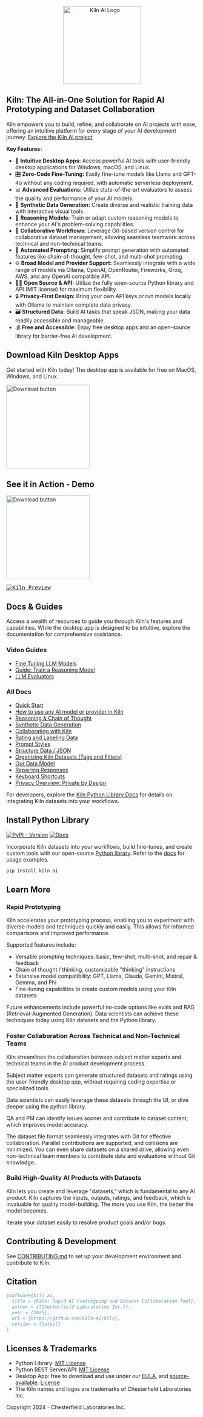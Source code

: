 <p align="center">
    <a href="https://getkiln.ai">
        <picture>
            <img width="205" alt="Kiln AI Logo" src="https://github.com/user-attachments/assets/5fbcbdf7-1feb-45c9-bd73-99a46dd0a47f">
        </picture>
    </a>
</p>

## Kiln: The All-in-One Solution for Rapid AI Prototyping and Dataset Collaboration

Kiln empowers you to build, refine, and collaborate on AI projects with ease, offering an intuitive platform for every stage of your AI development journey.  [Explore the Kiln AI project](https://github.com/Kiln-AI/Kiln)

**Key Features:**

*   🚀 **Intuitive Desktop Apps:**  Access powerful AI tools with user-friendly desktop applications for Windows, macOS, and Linux.
*   🎛️ **Zero-Code Fine-Tuning:** Easily fine-tune models like Llama and GPT-4o without any coding required, with automatic serverless deployment.
*   📊 **Advanced Evaluations:** Utilize state-of-the-art evaluators to assess the quality and performance of your AI models.
*   🤖 **Synthetic Data Generation:** Create diverse and realistic training data with interactive visual tools.
*   🧠 **Reasoning Models:** Train or adapt custom reasoning models to enhance your AI's problem-solving capabilities.
*   🤝 **Collaborative Workflows:**  Leverage Git-based version control for collaborative dataset management, allowing seamless teamwork across technical and non-technical teams.
*   📝 **Automated Prompting:** Simplify prompt generation with automated features like chain-of-thought, few-shot, and multi-shot prompting.
*   🌐 **Broad Model and Provider Support:** Seamlessly integrate with a wide range of models via Ollama, OpenAI, OpenRouter, Fireworks, Groq, AWS, and any OpenAI compatible API.
*   🧑‍💻 **Open Source & API:** Utilize the fully open-source Python library and API (MIT license) for maximum flexibility.
*   🔒 **Privacy-First Design:** Bring your own API keys or run models locally with Ollama to maintain complete data privacy.
*   🗃️ **Structured Data:** Build AI tasks that speak JSON, making your data readily accessible and manageable.
*   💰 **Free and Accessible:**  Enjoy free desktop apps and an open-source library for barrier-free AI development.

## Download Kiln Desktop Apps

Get started with Kiln today!  The desktop app is available for free on MacOS, Windows, and Linux.

[<img width="220" alt="Download button" src="https://github.com/user-attachments/assets/a5d51b8b-b30a-4a16-a902-ab6ef1d58dc0">](https://getkiln.ai/download)

## See it in Action - Demo

[<img width="220" alt="Download button" src="https://github.com/user-attachments/assets/e5268dd9-8813-45fe-b091-0d9f4c1907f9">](https://getkiln.ai#demo)

<kbd>
<a href="https://getkiln.ai#demo">
<img alt="Kiln Preview" src="guides/kiln_preview.gif">
</a>
</kbd>

## Docs & Guides

Access a wealth of resources to guide you through Kiln's features and capabilities. While the desktop app is designed to be intuitive, explore the documentation for comprehensive assistance.

### Video Guides

*   [Fine Tuning LLM Models](https://docs.getkiln.ai/docs/fine-tuning-guide)
*   [Guide: Train a Reasoning Model](https://docs.getkiln.ai/docs/guide-train-a-reasoning-model)
*   [LLM Evaluators](https://docs.getkiln.ai/docs/evaluators)

### All Docs

*   [Quick Start](https://docs.getkiln.ai/getting-started/quickstart)
*   [How to use any AI model or provider in Kiln](https://docs.getkiln.ai/docs/models-and-ai-providers)
*   [Reasoning & Chain of Thought](https://docs.getkiln.ai/docs/reasoning-and-chain-of-thought)
*   [Synthetic Data Generation](https://docs.getkiln.ai/docs/synthetic-data-generation)
*   [Collaborating with Kiln](https://docs.getkiln.ai/docs/collaboration)
*   [Rating and Labeling Data](https://docs.getkiln.ai/docs/reviewing-and-rating)
*   [Prompt Styles](https://docs.getkiln.ai/docs/prompts)
*   [Structure Data / JSON](https://docs.getkiln.ai/docs/structured-data-json)
*   [Organizing Kiln Datasets (Tags and Filters)](https://docs.getkiln.ai/docs/organizing-datasets)
*   [Our Data Model](https://docs.getkiln.ai/docs/kiln-datamodel)
*   [Repairing Responses](https://docs.getkiln.ai/docs/repairing-responses)
*   [Keyboard Shortcuts](https://docs.getkiln.ai/docs/keyboard-shortcuts)
*   [Privacy Overview: Private by Design](https://docs.getkiln.ai/docs/privacy)

For developers, explore the [Kiln Python Library Docs](https://kiln-ai.github.io/Kiln/kiln_core_docs/kiln_ai.html) for details on integrating Kiln datasets into your workflows.

## Install Python Library

[![PyPI - Version](https://img.shields.io/pypi/v/kiln-ai.svg?logo=pypi&label=PyPI&logoColor=gold)](https://pypi.org/project/kiln-ai/) [![Docs](https://img.shields.io/badge/docs-pdoc-blue)](https://kiln-ai.github.io/Kiln/kiln_core_docs/index.html)

Incorporate Kiln datasets into your workflows, build fine-tunes, and create custom tools with our open-source [Python library](https://pypi.org/project/kiln-ai/). Refer to the [docs](https://kiln-ai.github.io/Kiln/kiln_core_docs/index.html) for usage examples.

```bash
pip install kiln-ai
```

## Learn More

### Rapid Prototyping

Kiln accelerates your prototyping process, enabling you to experiment with diverse models and techniques quickly and easily. This allows for informed comparisons and improved performance.

Supported features include:

*   Versatile prompting techniques: basic, few-shot, multi-shot, and repair & feedback
*   Chain of thought / thinking, customizable "thinking" instructions
*   Extensive model compatibility: GPT, Llama, Claude, Gemini, Mistral, Gemma, and Phi
*   Fine-tuning capabilities to create custom models using your Kiln datasets

Future enhancements include powerful no-code options like evals and RAG (Retrieval-Augmented Generation).  Data scientists can achieve these techniques today using Kiln datasets and the Python library.

### Foster Collaboration Across Technical and Non-Technical Teams

Kiln streamlines the collaboration between subject matter experts and technical teams in the AI product development process.

Subject matter experts can generate structured datasets and ratings using the user-friendly desktop app, without requiring coding expertise or specialized tools.

Data scientists can easily leverage these datasets through the UI, or dive deeper using the python library.

QA and PM can identify issues sooner and contribute to dataset content, which improves model accuracy.

The dataset file format seamlessly integrates with Git for effective collaboration.  Parallel contributions are supported, and collisions are minimized. You can even share datasets on a shared drive, allowing even non-technical team members to contribute data and evaluations without Git knowledge.

### Build High-Quality AI Products with Datasets

Kiln lets you create and leverage "datasets," which is fundamental to any AI product. Kiln captures the inputs, outputs, ratings, and feedback, which is invaluable for quality model-building. The more you use Kiln, the better the model becomes.

Iterate your dataset easily to resolve product goals and/or bugs.

## Contributing & Development

See [CONTRIBUTING.md](CONTRIBUTING.md) to set up your development environment and contribute to Kiln.

## Citation

```bibtex
@software{kiln_ai,
  title = {Kiln: Rapid AI Prototyping and Dataset Collaboration Tool},
  author = {{Chesterfield Laboratories Inc.}},
  year = {2025},
  url = {https://github.com/Kiln-AI/Kiln},
  version = {latest}
}
```

## Licenses & Trademarks

*   Python Library: [MIT License](libs/core/LICENSE.txt)
*   Python REST Server/API: [MIT License](libs/server/LICENSE.txt)
*   Desktop App: free to download and use under our [EULA](app/EULA.md), and [source-available](/app). [License](app/LICENSE.txt)
*   The Kiln names and logos are trademarks of Chesterfield Laboratories Inc.

Copyright 2024 - Chesterfield Laboratories Inc.